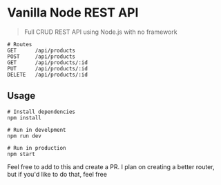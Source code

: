 # Vanilla Node REST API

> Full CRUD REST API using Node.js with no framework

```
# Routes
GET      /api/products
POST     /api/products
GET      /api/products/:id
PUT      /api/products/:id
DELETE   /api/products/:id

```

## Usage

```
# Install dependencies
npm install

# Run in develpment
npm run dev

# Run in production
npm start
```

Feel free to add to this and create a PR. I plan on creating a better router, but if you'd like to do that, feel free
